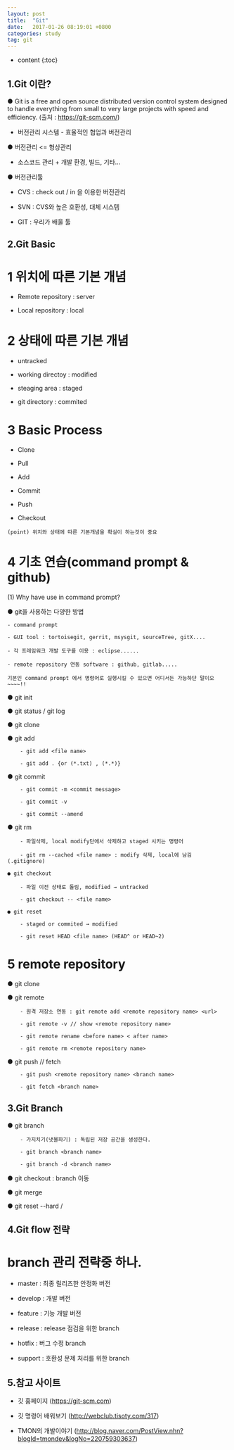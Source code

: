 ```yaml
---
layout: post
title:  "Git"
date:   2017-01-26 08:19:01 +0800
categories: study
tag: git
---
```


* content
{:toc}


1.Git 이란?
------------------------

 ● Git is a free and open source distributed version control system designed to handle everything from small to very large projects with speed and efficiency. (출처 : https://git-scm.com/)

   - 버전관리 시스템 - 효율적인 협업과 버전관리


 ● 버전관리 <= 형상관리

   - 소스코드 관리 + 개발 환경, 빌드, 기타...


 ● 버전관리툴

   - CVS : check out / in 을 이용한 버전관리

   - SVN : CVS와 높은 호환성, 대체 시스템

   - GIT : 우리가 배울 툴

2.Git Basic
------------------------

 # 1 위치에 따른 기본 개념

   - Remote repository : server

   - Local repository : local
	

 # 2 상태에 따른 기본 개념

   - untracked

   - working directoy : modified

   - steaging area : staged

   - git directory : commited
	
 # 3 Basic Process

   - Clone

   - Pull

   - Add

   - Commit

   - Push

   - Checkout

	(point) 위치와 상태에 따른 기본개념을 확실이 하는것이 중요
	
 # 4 기초 연습(command prompt & github)

  (1) Why have use in command prompt?
   
   ● git을 사용하는 다양한 방법
   
   	- command prompt
   
   	- GUI tool : tortoisegit, gerrit, msysgit, sourceTree, gitX....

   	- 각 프레임워크 개발 도구를 이용 : eclipse......

   	- remote repository 연동 software : github, gitlab.....

    기본인 command prompt 에서 명령어로 실행시킬 수 있으면 어디서든 가능하단 말이오~~~~!!

   ● git init

   ● git status / git log

   ● git clone

   ● git add

   		- git add <file name>

   		- git add . {or (*.txt) , (*.*)} 

   ● git commit

   		- git commit -m <commit message>

   		- git commit -v

   		- git commit --amend

   ● git rm

   		- 파일삭제, local modify단에서 삭제하고 staged 시키는 명령어

   		- git rm --cached <file name> : modify 삭제, local에 남김(.gitignore) 

   	● git checkout

   		- 파일 이전 상태로 돌림, modified → untracked

   		- git checkout -- <file name> 

   	● git reset

   		- staged or commited → modified

   		- git reset HEAD <file name> (HEAD^ or HEAD~2)

 # 5 remote repository
 
   ● git clone <url>

   ● git remote

   		- 원격 저장소 연동 : git remote add <remote repository name> <url>

   		- git remote -v // show <remote repository name>

   		- git remote rename <before name> < after name>

   		- git remote rm <remote repository name>

   ● git push // fetch

   		- git push <remote repository name> <branch name>

   		- git fetch <branch name>

3.Git Branch
------------------------

   ● git branch

   		- 가지치기(냇물파기) : 독립된 저장 공간을 생성한다. 

   		- git branch <branch name>

   		- git branch -d <branch name>

   ● git checkout <branch name> : branch 이동

   ● git merge <branch name>

   ● git reset --hard <remote name>/<branch name>

4.Git flow 전략
------------------------

 # branch 관리 전략중 하나.

   - master : 최종 릴리즈한 안정화 버전

   - develop : 개발 버전

   - feature : 기능 개발 버전

   - release : release 점검을 위한 branch

   - hotfix : 버그 수정 branch

   - support : 호환성 문제 처리를 위한 branch

5.참고 사이트
------------------------

   - 깃 홈페이지 (https://git-scm.com)

   - 깃 명령어 배워보기 (http://webclub.tisoty.com/317)

   - TMON의 개발이야기 (http://blog.naver.com/PostView.nhn?blogId=tmondev&logNo=220759303637)